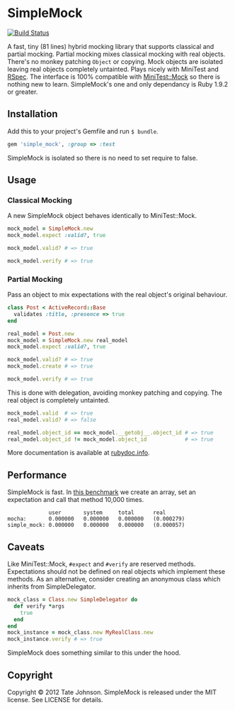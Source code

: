 # SimpleMock

[![Build Status](https://secure.travis-ci.org/tatey/simple_mock.png?branch=master)](http://travis-ci.org/tatey/simple_mock)

A fast, tiny (81 lines) hybrid mocking library that supports classical and partial mocking. Partial mocking mixes classical mocking with real objects. There's no monkey patching `Object` or copying. Mock objects are isolated leaving real objects completely untainted. Plays nicely with MiniTest and [RSpec](http://rspec.info/). The interface is 100% compatible with [MiniTest::Mock](https://github.com/seattlerb/minitest) so there is nothing new to learn. SimpleMock's one and only dependancy is Ruby 1.9.2 or greater.

## Installation

Add this to your project's Gemfile and run `$ bundle`.

``` ruby
gem 'simple_mock', :group => :test
```

SimpleMock is isolated so there is no need to set require to false.

## Usage

### Classical Mocking

A new SimpleMock object behaves identically to MiniTest::Mock.

``` ruby
mock_model = SimpleMock.new
mock_model.expect :valid?, true

mock_model.valid? # => true

mock_model.verify # => true
```

### Partial Mocking

Pass an object to mix expectations with the real object's original behaviour.

``` ruby
class Post < ActiveRecord::Base
  validates :title, :presence => true
end

real_model = Post.new
mock_model = SimpleMock.new real_model
mock_model.expect :valid?, true

mock_model.valid? # => true
mock_model.create # => true

mock_model.verify # => true
```

This is done with delegation, avoiding monkey patching and copying. The real object is completely untainted.

``` ruby
mock_model.valid  # => true
real_model.valid? # => false

real_model.object_id == mock_model.__getobj__.object_id # => true
real_model.object_id != mock_model.object_id            # => true
```

More documentation is available at [rubydoc.info](http://rubydoc.info/gems/simple_mock/frames).

## Performance

SimpleMock is fast. In [this benchmark](https://gist.github.com/1871840) we create an array, set an expectation and call that method 10,000 times.

``` plain
             user       system     total      real
mocha:       0.000000   0.000000   0.000000   (0.000279)
simple_mock: 0.000000   0.000000   0.000000   (0.000057)
```

## Caveats

Like MiniTest::Mock, `#expect` and `#verify` are reserved methods. Expectations should not be defined on real objects which implement these methods. As an alternative, consider creating an anonymous class which inherits from SimpleDelegator.

``` ruby
mock_class = Class.new SimpleDelegator do
  def verify *args
    true
  end
end
mock_instance = mock_class.new MyRealClass.new
mock_instance.verify # => true
```

SimpleMock does something similar to this under the hood.

## Copyright

Copyright © 2012 Tate Johnson. SimpleMock is released under the MIT license. See LICENSE for details.
